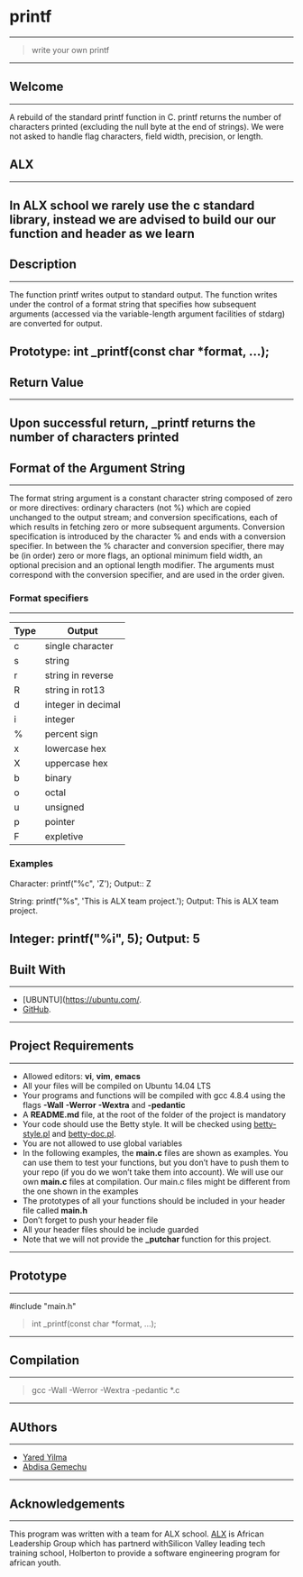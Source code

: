 # printf
---
> write your own printf 
---
## Welcome
---
A rebuild of the standard printf function in C. printf returns the number of characters printed (excluding the null byte at the end of strings). We were not asked to handle flag characters, field width, precision, or length.
## ALX
---
In ALX school we rarely use the c standard library, instead we are advised to build our our function and header as we learn 
---
## Description
---
The function printf writes output to standard output. The function writes under the control of a format string that specifies how subsequent arguments (accessed via the variable-length argument facilities of stdarg) are converted for output.

Prototype: int _printf(const char *format, ...);
---
## Return Value
---
Upon successful return, _printf returns the number of characters printed
---
## Format of the Argument String
---
The format string argument is a constant character string composed of zero or more directives: ordinary characters (not %) which are copied unchanged to the output stream; and conversion specifications, each of which results in fetching zero or more subsequent arguments. Conversion specification is introduced by the character % and ends with a conversion specifier. In between the % character and conversion specifier, there may be (in order) zero or more flags, an optional minimum field width, an optional precision and an optional length modifier. The arguments must correspond with the conversion specifier, and are used in the order given.

### Format specifiers
---
| Type        | Output               |
| ----------- | -------------------- |
| c           | single character     |
| s           | string               |
| r           | string in reverse    |
| R           | string in rot13      |
| d           | integer in decimal   |
| i           | integer              |
| %           | percent sign         |
| x           | lowercase hex        |
| X           | uppercase hex        |
| b           | binary               |
| o           | octal                |
| u    	      | unsigned             |
| p           | pointer              |
| F           | expletive            |

### Examples
Character: printf("%c", 'Z'); Output:: Z

String: printf("%s", 'This is  ALX team project.'); Output: This is ALX team project.

Integer: printf("%i", 5); Output: 5
---

## Built With
---
- [UBUNTU](https://ubuntu.com/.
- [GitHub](https://github-dotcom.gateway.web.tr/).
---
## Project Requirements
---
- Allowed editors: **vi**, **vim**, **emacs**
- All your files will be compiled on Ubuntu 14.04 LTS
- Your programs and functions will be compiled with gcc 4.8.4 using the flags **-Wall** **-Werror** **-Wextra** and **-pedantic**
- A **README.md** file, at the root of the folder of the project is mandatory
- Your code should use the Betty style. It will be checked using [betty-style.pl](https://github-dotcom.gateway.web.tr/holbertonschool/Betty/blob/master/betty-style.pl) and [betty-doc.pl](https://github-dotcom.gateway.web.tr/holbertonschool/Betty/blob/master/betty-doc.pl).
- You are not allowed to use global variables
- In the following examples, the **main.c** files are shown as examples. You can use them to test your functions, but you don’t have to push them to your repo (if you do we won’t take them into account). We will use our own **main.c** files at compilation. Our main.c files might be different from the one shown in the examples
- The prototypes of all your functions should be included in your header file called **main.h**
- Don’t forget to push your header file
- All your header files should be include guarded
- Note that we will not provide the **_putchar** function for this project.
---
## Prototype
---
#include "main.h"
> int _printf(const char *format, ...);
---
## Compilation
---
> gcc -Wall -Werror -Wextra -pedantic *.c
---
## AUthors
---
- [Yared Yilma](https://github.com/yaredow)
- [Abdisa Gemechu](https://github.com/abdisag1)
---
## Acknowledgements
---
This program was written with a team for ALX school. [ALX](https://www.alxafrica.com/) is African  Leadership Group which has partnerd withSilicon Valley leading tech training school, Holberton to provide a software engineering program for african youth. 
